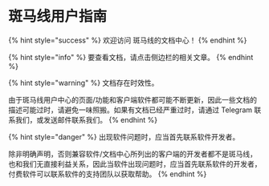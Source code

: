 # 斑马线用户指南

{% hint style="success" %}
欢迎访问 斑马线的文档中心！
{% endhint %}

{% hint style="info" %}
要查看文档，请点击侧边栏的相关文章。
{% endhint %}



{% hint style="warning" %}
文档存在时效性。

由于斑马线用户中心的页面/功能和客户端软件都可能不断更新，因此一些文档的描述可能过时，请避免一味照搬。如果有文档已经严重过时，请通过 Telegram 联系我们，或发送邮件联系我们。
{% endhint %}

{% hint style="danger" %}
出现软件问题时，应当首先联系软件开发者。

除非明确声明，否则兼容软件/文档中心所列出的客户端的开发者都不是斑马线，也和我们无直接利益关系，因此当软件出现问题时，应当首先联系软件的开发者，付费软件可以联系软件的支持团队以获取帮助。
{% endhint %}

